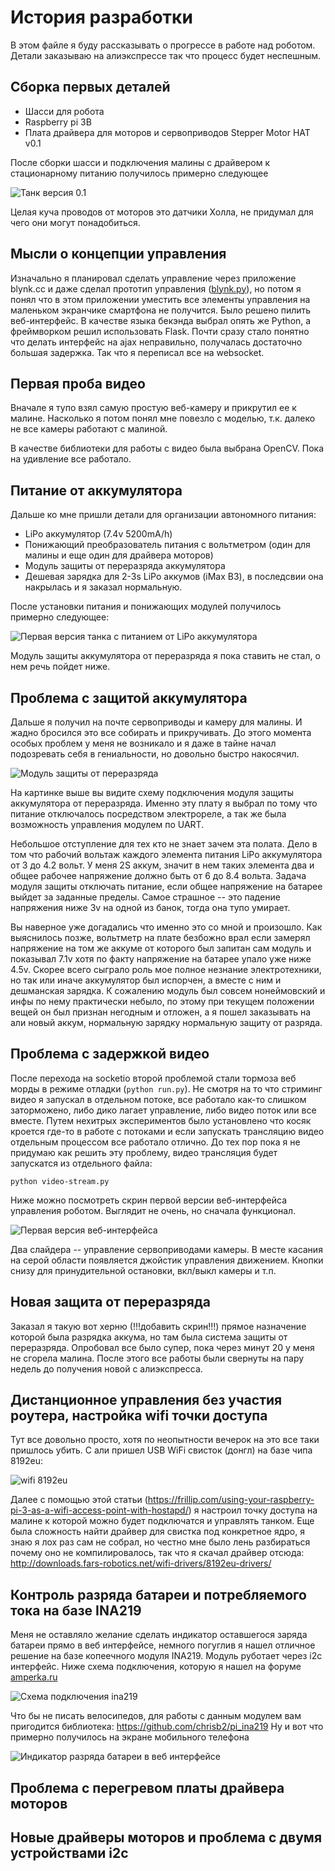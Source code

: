 # История разработки
В этом файле я буду рассказывать о прогрессе в работе над роботом. Детали заказываю на алиэкспрессе так что процесс будет неспешным.

## Сборка первых деталей
- Шасси для робота
- Raspberry pi 3B
- Плата драйвера для моторов и сервоприводов Stepper Motor HAT v0.1

После сборки шасси и подключения малины с драйвером к стационарному питанию получилось примерно следующее

![Танк версия 0.1](./images/20180501_214324_.jpg)

Целая куча проводов от моторов это датчики Холла, не придумал для чего они могут понадобиться.

## Мысли о концепции управления
Изначально я планировал сделать управление через приложение blynk.cc и даже сделал прототип управления ([blynk.py](/blynk.py)), но потом я понял что в этом приложении уместить все элементы управления на маленьком экранчике смартфона не получится. Было решено пилить веб-интерфейс. В качестве языка бекэнда выбрал опять же Python, а фреймворком решил использовать Flask. Почти сразу стало понятно что делать интерфейс на ajax неправильно, получалась достаточно большая задержка. Так что я переписал все на websocket.

## Первая проба видео
Вначале я тупо взял самую простую веб-камеру и прикрутил ее к малине. Насколько я потом понял мне повезло с моделью, т.к. далеко не все камеры работают с малиной.

В качестве библиотеки для работы с видео была выбрана OpenCV. Пока на удивление все работало.

## Питание от аккумулятора
Дальше ко мне пришли детали для организации автономного питания:
 - LiPo аккумулятор (7.4v 5200mA/h)
 - Понижающий преобразователь питания с вольтметром (один для малины и еще один для драйвера моторов)
 - Модуль защиты от переразряда аккумулятора
 - Дешевая зарядка для 2-3s LiPo аккумов (iMax B3), в последсвии она накрылась и я заказал нормальную.
 
 После установки питания и понижающих модулей получилось примерно следующее:
 
 ![Первая версия танка с питанием от LiPo аккумулятора](./images/20180519_182939_.jpg)
 
 Модуль защиты аккумулятора от переразряда я пока ставить не стал, о нем речь пойдет ниже.

 ## Проблема с защитой аккумулятора
 Дальше я получил на почте сервоприводы и камеру для малины. И жадно бросился это все собирать и прикручивать. До этого момента особых проблем у меня не возникало и я даже в тайне начал подозревать себя в гениальности, но довольно быстро накосячил. 
 
 ![Модуль защиты от переразряда](./images/undervoltage_protection_small.jpg)
 
 На картинке выше вы видите схему подключения модуля защиты аккумулятора от переразряда. Именно эту плату я выбрал по тому что питание отключалось посредством электрореле, а так же была возможность управления модулем по UART. 
 
 Небольшое отступление для тех кто не знает зачем эта полата. Дело в том что рабочий вольтаж каждого элемента питания LiPo аккумулятора от 3 до 4.2 вольт. У меня 2S аккум, значит в нем таких элемента два и общее рабочее напряжение должно быть от 6 до 8.4 вольта. Задача модуля защиты отключать питание, если общее напряжение на батарее выйдет за заданные пределы. Cамое страшное -- это падение напряжения ниже 3v на одной из банок, тогда она тупо умирает. 
 
 Вы наверное уже догадались что именно это со мной и произошло. Как выяснилось позже, вольтметр на плате безбожно врал если замерял напряжение на том же аккуме от которого был запитан сам модуль и показывал 7.1v хотя по факту напряжение на батарее упало уже ниже 4.5v. Скорее всего сыграло роль мое полное незнание электротехники, но так или иначе аккумулятор был испорчен, а вместе с ним и дешманская зарядка. К сожалению модуль был совсем нонеймовский и инфы по нему практически небыло, по этому при текущем положении вещей он был признан негодным и отложен, а я пошел заказывать на али новый аккум, нормальную зарядку нормальную защиту от разряда. 
 
## Проблема с задержкой видео
После перехода на socketio второй проблемой стали тормоза веб морды в режиме отладки (`python run.py`).
Не смотря на то что стриминг видео я запускал в отдельном потоке, все работало как-то слишком заторможено, либо дико лагает управление, либо видео поток или все вместе. Путем нехитрых экспериментов было установлено что косяк кроется где-то в работе с потоками и если запускать трансляцию видео отдельным процессом все работало отлично. До тех пор пока я не придумаю как решить эту проблему, видео трансляция будет запускатся из отдельного файла:
```
python video-stream.py
```

Ниже можно посмотреть скрин первой версии веб-интерфейса управления роботом. Выглядит не очень, но сначала функционал.

![Первая версия веб-интерфейса](./images/web_interface_v01.png)

Два слайдера -- управление сервоприводами камеры. В месте касания на серой области появляется джойстик управления движением. Кнопки снизу для принудительной остановки, вкл/выкл камеры и т.п.

## Новая защита от переразряда
Заказал я такую вот херню 
(!!!добавить скрин!!!)
прямое назначение которой была разрядка аккума, но там была система защиты от переразряда. Опробовал все было супер, пока через минут 20 у меня не сгорела малина. После этого все работы были свернуты на пару недель до получения новой с алиэкспресса.

## Дистанционное управления без участия роутера, настройка wifi точки доступа
Тут все довольно просто, хотя по неопытности вечерок на это все таки пришлось убить. С али пришел USB WiFi свисток (донгл) на базе чипа 8192eu:

![wifi 8192eu](./images/wifi_8192eu.jpg)

Далее с помощью этой статьи (https://frillip.com/using-your-raspberry-pi-3-as-a-wifi-access-point-with-hostapd/) я настроил точку доступа на малине к которой можно будет подключатся и управлять танком. Еще была сложность найти драйвер для свистка под конкретное ядро, я знаю я лох раз сам не собрал, но честно мне было лень разбираться почему оно не компилировалось, так что я скачал драйвер отсюда: http://downloads.fars-robotics.net/wifi-drivers/8192eu-drivers/ 

## Контроль разряда батареи и потребляемого тока на базе INA219
Меня не оставляло желание сделать индикатор оставшегося заряда батареи прямо в веб интерфейсе, немного погуглив я нашел отличное решение на базе копеечного модуля INA219. Модуль руботает через i2c интерфейс. Ниже схема подключения, которую я нашел на форуме [amperka.ru](http://forum.amperka.ru/threads/%D0%9A%D0%BE%D0%BD%D1%82%D1%80%D0%BE%D0%BB%D1%8C-%D0%B0%D0%BA%D0%BA%D1%83%D0%BC%D1%83%D0%BB%D1%8F%D1%82%D0%BE%D1%80%D0%BD%D0%BE%D0%B9-%D0%B1%D0%B0%D1%82%D0%B0%D1%80%D0%B5%D0%B8-%D0%BE%D1%82-%D0%BA%D0%BE%D1%82%D0%BE%D1%80%D0%BE%D0%B9-%D0%BF%D0%B8%D1%82%D0%B0%D0%B5%D1%82%D1%81%D1%8F-%D0%BF%D0%BB%D0%B0%D1%82%D0%B0-arduino-%D0%B8-%D0%BE%D1%81%D1%82%D0%B0%D0%BB%D1%8C%D0%BD%D0%B0%D1%8F-%D0%BD%D0%B0%D0%B3%D1%80%D1%83%D0%B7%D0%BA%D0%B0.10210/)

![Схема подключения ina219](./images/ina219_schema.jpg)

Что бы не писать велосипедов, для работы с данным модулем вам пригодится библиотека: https://github.com/chrisb2/pi_ina219
Ну и вот что примерно получилось на экране мобильного телефона

![Индикатор разряда батареи в веб интерфейсе](./images/web_interface_v02.jpg)

## Проблема с перегревом платы драйвера моторов

## Новые драйверы моторов и проблема с двумя устройствами i2c